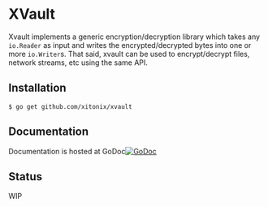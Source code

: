 # XVault

Xvault implements a generic encryption/decryption library which takes any `io.Reader` as input and writes the encrypted/decrypted bytes into one or more `io.Writer`s.  That said, xvault can be used to encrypt/decrypt files, network streams, etc using the same API.

## Installation

```shell
$ go get github.com/xitonix/xvault
```



## Documentation

Documentation is hosted at GoDoc[![GoDoc](https://godoc.org/github.com/xitonix/xvault?status.svg)](https://godoc.org/github.com/xitonix/xvault)

[](https://godoc.org/github.com/xitonix/xvault)

## Status

WIP